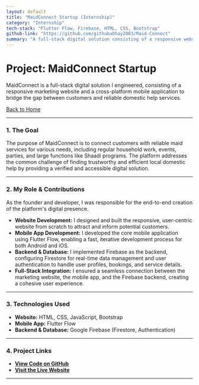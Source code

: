 ```yaml
---
layout: default
title: "MaidConnect Startup (Internship)"
category: "Internship"
tech-stack: "Flutter Flow, Firebase, HTML, CSS, Bootstrap"
github-link: "https://github.com/githubabhay2003/Maid-Connect"
summary: "A full-stack digital solution consisting of a responsive website and a cross-platform mobile app to bridge the gap between customers and reliable domestic help services."
---
```


# Project: MaidConnect Startup

MaidConnect is a full-stack digital solution I engineered, consisting of a responsive marketing website and a cross-platform mobile application to bridge the gap between customers and reliable domestic help services.

[Back to Home](./index.md)

---

### 1. The Goal
The purpose of MaidConnect is to connect customers with reliable maid services for various needs, including regular household work, events, parties, and large functions like Shaadi programs. The platform addresses the common challenge of finding trustworthy and efficient local domestic help by providing a verified and accessible digital solution.

---

### 2. My Role & Contributions
As the founder and developer, I was responsible for the end-to-end creation of the platform's digital presence.

* **Website Development:** I designed and built the responsive, user-centric website from scratch to attract and inform potential customers.
* **Mobile App Development:** I developed the core mobile application using Flutter Flow, enabling a fast, iterative development process for both Android and iOS.
* **Backend & Database:** I implemented Firebase as the backend, configuring Firestore for real-time data management and user authentication to handle user profiles, bookings, and service details.
* **Full-Stack Integration:** I ensured a seamless connection between the marketing website, the mobile app, and the Firebase backend, creating a cohesive user experience.

---

### 3. Technologies Used
* **Website:** HTML, CSS, JavaScript, Bootstrap
* **Mobile App:** Flutter Flow
* **Backend & Database:** Google Firebase (Firestore, Authentication)

---

### 4. Project Links
* **<a href="https://github.com/githubabhay2003/Maid-Connect" target="_blank" rel="noopener noreferrer">View Code on GitHub</a>**
* **<a href="http://maidconnect.site" target="_blank" rel="noopener noreferrer">Visit the Live Website</a>**

---
